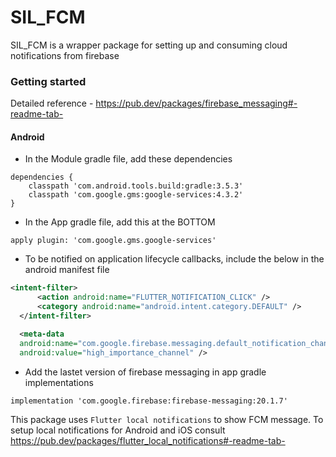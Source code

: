 # SIL_FCM

SIL_FCM is a wrapper package for setting up and consuming cloud notifications from firebase

### Getting started

Detailed reference - https://pub.dev/packages/firebase_messaging#-readme-tab-

#### Android

- In the Module gradle file, add these dependencies

```
dependencies {
    classpath 'com.android.tools.build:gradle:3.5.3'
    classpath 'com.google.gms:google-services:4.3.2'
}

```

- In the App gradle file, add this at the BOTTOM

```
apply plugin: 'com.google.gms.google-services'

```

- To be notified on application lifecycle callbacks, include the below in the android manifest file

```xml
<intent-filter>
      <action android:name="FLUTTER_NOTIFICATION_CLICK" />
      <category android:name="android.intent.category.DEFAULT" />
  </intent-filter>

  <meta-data
  android:name="com.google.firebase.messaging.default_notification_channel_id"
  android:value="high_importance_channel" />
```

- Add the lastet version of firebase messaging in app gradle implementations

```
implementation 'com.google.firebase:firebase-messaging:20.1.7'
```

This package uses `Flutter local notifications` to show FCM message. To setup local notifications for 
Android and iOS consult https://pub.dev/packages/flutter_local_notifications#-readme-tab-

